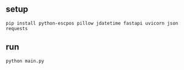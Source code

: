 ## setup

```shell
pip install python-escpos pillow jdatetime fastapi uvicorn json requests
```

## run 
```shell
python main.py
```